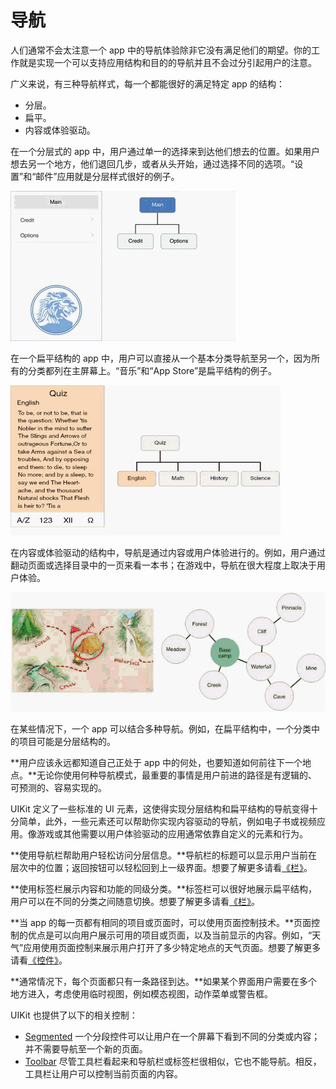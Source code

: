 # 导航 

人们通常不会太注意一个 app 中的导航体验除非它没有满足他们的期望。你的工作就是实现一个可以支持应用结构和目的的导航并且不会过分引起用户的注意。

广义来说，有三种导航样式，每一个都能很好的满足特定 app 的结构：

- 分层。
- 扁平。
- 内容或体验驱动。

在一个分层式的 app 中，用户通过单一的选择来到达他们想去的位置。如果用户想去另一个地方，他们退回几步，或者从头开始，通过选择不同的选项。“设置”和“邮件”应用就是分层样式很好的例子。

![](images/navigation_hierarchy.gif)

在一个扁平结构的 app 中，用户可以直接从一个基本分类导航至另一个，因为所有的分类都列在主屏幕上。“音乐”和“App Store”是扁平结构的例子。

![](images/navigation_flat.gif)

在内容或体验驱动的结构中，导航是通过内容或用户体验进行的。例如，用户通过翻动页面或选择目录中的一页来看一本书；在游戏中，导航在很大程度上取决于用户体验。

![](images/navigation_contents.gif)

在某些情况下，一个 app 可以结合多种导航。例如，在扁平结构中，一个分类中的项目可能是分层结构的。

**用户应该永远都知道自己正处于 app 中的何处，也要知道如何前往下一个地点。**无论你使用何种导航模式，最重要的事情是用户前进的路径是有逻辑的、可预测的、容易实现的。

UIKit 定义了一些标准的 UI 元素，这使得实现分层结构和扁平结构的导航变得十分简单，此外，一些元素还可以帮助你实现内容驱动的导航，例如电子书或视频应用。像游戏或其他需要以用户体验驱动的应用通常依靠自定义的元素和行为。

**使用导航栏帮助用户轻松访问分层信息。**导航栏的标题可以显示用户当前在层次中的位置；返回按钮可以轻松回到上一级界面。想要了解更多请看[《栏》](bars.md)。

**使用标签栏展示内容和功能的同级分类。**标签栏可以很好地展示扁平结构，用户可以在不同的分类之间随意切换。想要了解更多请看[《栏》](bars.md)。

**当 app 的每一页都有相同的项目或页面时，可以使用页面控制技术。**页面控制的优点是可以向用户展示可用的项目或页面，以及当前显示的内容。例如，“天气”应用使用页面控制来展示用户打开了多少特定地点的天气页面。想要了解更多请看[《控件》](control.md)。

**通常情况下，每个页面都只有一条路径到达。**如果某个界面用户需要在多个地方进入，考虑使用临时视图，例如模态视图，动作菜单或警告框。

UIKit 也提供了以下的相关控制：

- [Segmented](controls.md) 一个分段控件可以让用户在一个屏幕下看到不同的分类或内容；并不需要导航至一个新的页面。
- [Toolbar](bars.md) 尽管工具栏看起来和导航栏或标签栏很相似，它也不能导航。相反，工具栏让用户可以控制当前页面的内容。
